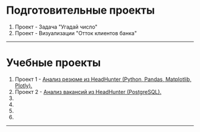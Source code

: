 # Подготовительные проекты

  1. Проект - Задача "Угадай число"
  2. Проект - Визуализации "Отток клиентов банка" 

---

# Учебные проекты 

  1. Проект 1 - [Анализ резюме из HeadHunter (Python, Pandas, Matplotlib, Plotly).]()
  2. Проект 2 - [Анализ вакансий из HeadHunter (PostgreSQL).]()
  3. 
  4. 
  5. 
  6. 

---
